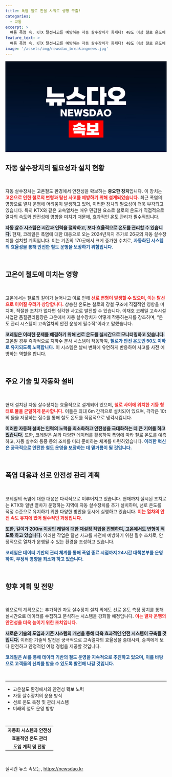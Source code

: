 ```yaml
---
title: 폭염 철로 찬물 샤워로 생명 구출!
categories:
  - 교통
excerpt: >
  여름 폭염 속, KTX 탈선사고를 예방하는 자동 살수장치가 화제다! 48도 이상 철로 온도에 지하수를 분사해 안전을 확보하며, 내년까지 26곳에 추가 설치할 계획. 철도 안전 관리 혁신이 시작된다!
feature_text: >
  여름 폭염 속, KTX 탈선사고를 예방하는 자동 살수장치가 화제다! 48도 이상 철로 온도에 지하수를 분사해 안전을 확보하며, 내년까지 26곳에 추가 설치할 계획. 철도 안전 관리 혁신이 시작된다!
image: '/assets/img/newsdao_breakingnews.jpg'
---
```


<p><img src="/assets/img/newsdao_breakingnews.jpg" alt="koreaapp 속보" /></p>

<h2 data-ke-size="size26">자동 살수장치의 필요성과 설치 현황</h2>

<p data-ke-size="size16">&nbsp;</p>

<p>자동 살수장치는 고온철도 환경에서 안전성을 확보하는 <strong>중요한 장치</strong>입니다. 이 장치는 <b><span style="color: #ee2323;">고온으로 인한 철로의 변형과 탈선 사고를 예방하기 위해 설계되었습니다.</span></b> 최근 폭염의 영향으로 열차 운행에 어려움이 발생하고 있어, 이러한 장치의 필요성이 더욱 부각되고 있습니다. 특히 KTX와 같은 고속열차는 매우 민감한 요소로 철로의 온도가 직접적으로 열차의 속도와 안전성에 영향을 미치기 때문에, 효과적인 온도 관리가 필수적입니다. </p>

<p><b><span style="background-color: #21538527;">자동 살수 시스템은 시간과 인력을 절약하고, 보다 효율적으로 온도를 관리할 수 있습니다.</span></b> 현재, 코레일은 폭염에 대한 대응으로 오는 2024년까지 추가로 26곳의 자동 살수장치를 설치할 계획입니다. 이는 기존의 170곳에서 크게 증가한 수치로, <b><span style="color: #1a5490;">자동화된 시스템의 효율성을 통해 안전한 철도 운행을 보장하기 위함입니다.</span></b></p>

<p data-ke-size="size16">&nbsp;</p>

<h2 data-ke-size="size26">고온이 철도에 미치는 영향</h2>

<p data-ke-size="size16">&nbsp;</p>

<p>고온에서는 철로의 길이가 늘어나고 이로 인해 <b><span style="color: #ee2323;">선로 변형이 발생할 수 있으며, 이는 탈선으로 이어질 우려가 상당합니다.</span></b> 상승한 온도는 철로의 강철 구조에 직접적인 영향을 미치며, 적절한 조치가 없다면 심각한 사고로 발전할 수 있습니다. 이재호 코레일 고속시설사업단 품질관리팀장은 고온에서 자동 살수장치가 어떻게 작동하는지를 강조하며, “온도 관리 시스템이 고속열차의 안전 운행에 필수적”이라고 말했습니다.</p>

<p><b><span style="background-color: #21538527;">코레일은 이러한 문제를 해결하기 위해 선로 온도를 실시간으로 모니터링하고 있습니다.</span></b> 고온일 경우 즉각적으로 지하수 분사 시스템이 작동하여, <b><span style="color: #1a5490;">철로가 안전 온도인 50도 이하로 유지되도록 노력합니다.</span></b> 이 시스템은 날씨 변화에 유연하게 반응하여 사고를 사전 예방하는 역할을 합니다.</p>

<p data-ke-size="size16">&nbsp;</p>

<h2 data-ke-size="size26">주요 기술 및 자동화 설비</h2>

<p data-ke-size="size16">&nbsp;</p>

<p>현재 설치된 자동 살수장치는 효율적으로 설계되어 있으며, <b><span style="color: #ee2323;">철로 사이에 위치한 기둥 형태로 물을 균일하게 분사합니다.</span></b> 이들은 최대 6m 간격으로 설치되어 있으며, 각각은 10t의 물을 저장하는 집수를 통해 철도 온도를 직접적으로 냉각시킵니다. </p>

<p><b><span style="background-color: #21538527;">이러한 자동화 설비는 인력의 노력을 최소화하고 안전성을 극대화하는 데 큰 기여를 하고 있습니다.</span></b> 또한, 코레일은 AI와 다양한 데이터를 활용하여 폭염에 따라 철로 온도를 예측하고, 자동 살수와 통풍 등의 조치를 미리 준비하는 체계를 마련하였습니다. <b><span style="color: #1a5490;">이러한 혁신은 궁극적으로 안전한 철도 운영을 보장하는 데 밑거름이 될 것입니다.</span></b></p>

<p data-ke-size="size16">&nbsp;</p>

<h2 data-ke-size="size26">폭염 대응과 선로 안전성 관리 계획</h2>

<p data-ke-size="size16">&nbsp;</p>

<p>코레일의 폭염에 대한 대응은 다각적으로 이루어지고 있습니다. 현재까지 실시된 조치로는 KTX와 일반 열차가 운행하는 지역에 자동 살수장치를 추가 설치하며, 선로 온도를 적정 수준으로 유지하기 위한 다양한 방안을 동시에 실행하고 있습니다. <b><span style="color: #ee2323;">이는 열차의 안전 속도 유지에 있어 필수적인 과정입니다.</span></b> </p>

<p><b><span style="background-color: #21538527;">또한, 길이가 200m 이상인 레일에 대한 재설정 작업을 진행하여, 고온에서도 변형이 적도록 하고 있습니다.</span></b> 이러한 작업은 탈선 사고를 사전에 예방하기 위한 필수 조치로, 안정적으로 열차가 운행될 수 있는 환경을 조성하고 있습니다.</p>

<p><b><span style="color: #1a5490;">코레일은 데이터 기반의 관리 체계를 통해 폭염 종료 시점까지 24시간 대책본부를 운영하여, 부정적 영향을 최소화 하고 있습니다.</span></b></p>

<p data-ke-size="size16">&nbsp;</p>

<h2 data-ke-size="size26">향후 계획 및 전망</h2>

<p data-ke-size="size16">&nbsp;</p>

<p>앞으로의 계획으로는 추가적인 자동 살수장치 설치 외에도 선로 온도 측정 장치를 통해 실시간으로 데이터를 수집하고 분석하는 시스템을 강화할 예정입니다. <b><span style="color: #ee2323;">이는 열차 운행의 안전성을 더욱 높이기 위한 조치입니다.</span></b> </p>

<p><b><span style="background-color: #21538527;">새로운 기술의 도입과 기존 시스템의 개선을 통해 더욱 효과적인 안전 시스템이 구축될 것입니다.</span></b> 이러한 기술적 발전은 궁극적으로 고속열차의 효율성을 증대시켜, 승객에게 보다 안전하고 안정적인 여행 경험을 제공할 것입니다.</p>

<p><b><span style="color: #1a5490;">코레일은 AI를 통해 데이터 기반의 철도 운영을 지속적으로 추진하고 있으며, 이를 바탕으로 고객들의 신뢰를 받을 수 있도록 발전해 나갈 것입니다.</span></b></p>

<p data-ke-size="size16">&nbsp;</p>

<hr />

<ul>
  <li>고온철도 환경에서의 안전성 확보 노력</li>
  <li>자동 살수장치의 운용 방식</li>
  <li>선로 온도 측정 및 관리 시스템</li>
  <li>미래의 철도 운영 방향</li>
</ul>

<p data-ke-size="size16">&nbsp;</p>

<table style="width: 100%; border-collapse: collapse;">
  <tr>
    <td style="text-align: center; height: 17px;"><b>자동화 시스템과 안전성</b></td>
  </tr>
  <tr>
    <td style="text-align: center; height: 17px;"><b>효율적인 온도 관리</b></td>
  </tr>
  <tr>
    <td style="text-align: center; height: 17px;"><b>도입 계획 및 전망</b></td>
  </tr>
</table>

<p data-ke-size="size16">&nbsp;</p>
실시간 뉴스 속보는, <a href="https://newsdao.kr" rel="dofollow">https://newsdao.kr</a>


